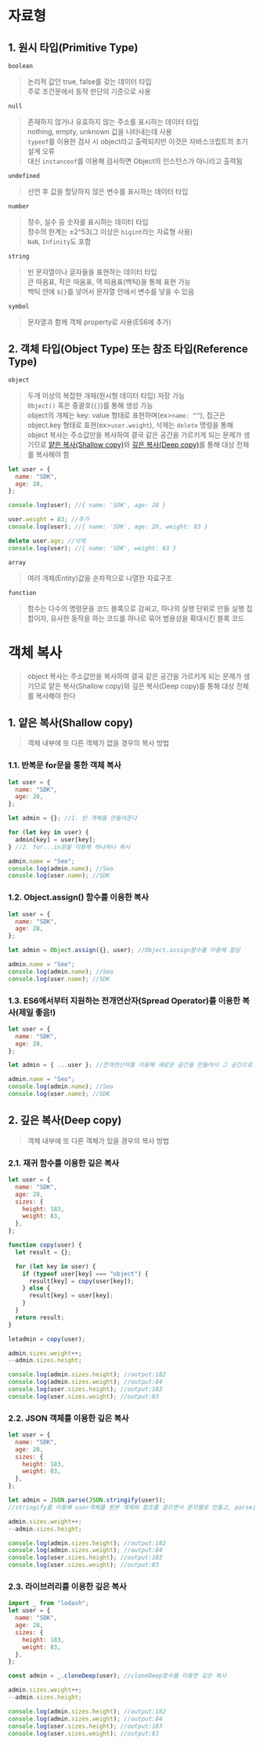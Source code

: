 # 자료형

## 1. 원시 타입(Primitive Type)

`boolean`

> 논리적 값인 true, false를 갖는 데이터 타입  
> 주로 조건문에서 동작 판단의 기준으로 사용

`null`

> 존재하지 않거나 유효하지 않는 주소를 표시하는 데이터 타입  
> nothing, empty, unknown 값을 나타내는데 사용  
> `typeof`를 이용한 검사 시 object라고 출력되지만 이것은 자바스크립트의 초기 설계 오류  
> 대신 `instanceof`를 이용해 검사하면 Object의 인스턴스가 아니라고 출력됨

`undefined`

> 선언 후 값을 할당하지 않은 변수를 표시하는 데이터 타입

`number`

> 정수, 실수 등 숫자를 표시하는 데이터 타입  
> 정수의 한계는 ±2^53(그 이상은 `bigint`라는 자료형 사용)  
> `NaN`, `Infinity`도 포함

`string`

> 빈 문자열이나 글자들을 표현하는 데이터 타입  
> 큰 따옴표, 작은 따옴표, 역 따옴표(백틱)을 통해 표현 가능  
> 백틱 안에 `${}`를 넣어서 문자열 안에서 변수를 넣을 수 있음

`symbol`

> 문자열과 함께 객체 property로 사용(ES6에 추가)

## 2. 객체 타입(Object Type) 또는 참조 타입(Reference Type)

`object`

> 두개 이상의 복잡한 개체(원시형 데이터 타입) 저장 가능  
> `Object()` 혹은 중괄호(`{}`)를 통해 생성 가능  
> object의 개체는 key: value 형태로 표현하며(ex>`name: “”`), 접근은 object.key 형태로 표현(ex>`user.weight`), 삭제는 `delete` 명령을 통해  
> object 복사는 주소값만을 복사하여 결국 같은 공간을 가르키게 되는 문제가 생기므로 [얕은 복사(Shallow copy)](#1-얕은-복사shallow-copybr)와 [깊은 복사(Deep copy)](#2-깊은-복사deep-copy)를 통해 대상 전체를 복사해야 함

```javascript
let user = {
  name: "SDK",
  age: 28,
};

console.log(user); //{ name: 'SDK', age: 28 }

user.weight = 83; //추가
console.log(user); //{ name: 'SDK', age: 28, weight: 83 }

delete user.age; //삭제
console.log(user); //{ name: 'SDK', weight: 83 }
```

`array`

> 여러 개체(Entity)값을 순차적으로 나열한 자료구조

`function`

> 함수는 다수의 명령문을 코드 블록으로 감싸고, 하나의 실행 단위로 만들 실행 집합이자, 유사한 동작을 하는 코드를 하나로 묶어 범용성을 확대시킨 블록 코드

# 객체 복사

> object 복사는 주소값만을 복사하여 결국 같은 공간을 가르키게 되는 문제가 생기므로 얕은 복사(Shallow copy)와 깊은 복사(Deep copy)를 통해 대상 전체를 복사해야 한다

## 1. 얕은 복사(Shallow copy)<br>

> 객체 내부에 또 다른 객체가 없을 경우의 복사 방법

### 1.1. 반복문 for문을 통한 객체 복사

```javascript
let user = {
  name: "SDK",
  age: 28,
};

let admin = {}; //1. 빈 객체를 만들어준다

for (let key in user) {
  admin[key] = user[key];
} //2. for...in문을 이용해 하나하나 복사

admin.name = "Seo";
console.log(admin.name); //Seo
console.log(user.name); //SDK
```

### 1.2. Object.assign() 함수를 이용한 복사

```javascript
let user = {
  name: "SDK",
  age: 28,
};

let admin = Object.assign({}, user); //Object.assign함수를 이용해 할당

admin.name = "Seo";
console.log(admin.name); //Seo
console.log(user.name); //SDK
```

### 1.3. ES6에서부터 지원하는 전개연산자(Spread Operator)를 이용한 복사(제일 좋음!)

```javascript
let user = {
  name: "SDK",
  age: 28,
};

let admin = { ...user }; //전개연산자를 이용해 새로운 공간을 만들어서 그 공간으로 복사

admin.name = "Seo";
console.log(admin.name); //Seo
console.log(user.name); //SDK
```

## 2. 깊은 복사(Deep copy)

> 객체 내부에 또 다른 객체가 있을 경우의 복사 방법

### 2.1. 재귀 함수를 이용한 깊은 복사

```javascript
let user = {
  name: "SDK",
  age: 28,
  sizes: {
    height: 183,
    weight: 83,
  },
};

function copy(user) {
  let result = {};

  for (let key in user) {
    if (typeof user[key] === "object") {
      result[key] = copy(user[key]);
    } else {
      result[key] = user[key];
    }
  }
  return result;
}

letadmin = copy(user);

admin.sizes.weight++;
--admin.sizes.height;

console.log(admin.sizes.height); //output:182
console.log(admin.sizes.weight); //output:84
console.log(user.sizes.height); //output:183
console.log(user.sizes.weight); //output:83
```

### 2.2. JSON 객체를 이용한 깊은 복사

```javascript
let user = {
  name: "SDK",
  age: 28,
  sizes: {
    height: 183,
    weight: 83,
  },
};

let admin = JSON.parse(JSON.stringify(user));
//stringify를 이용해 user객체를 원본 객체와 참조를 끊으면서 문자열로 만들고, parse를 이용해 문자열을 다시 객체로 만들어서 admin에 넣음.

admin.sizes.weight++;
--admin.sizes.height;

console.log(admin.sizes.height); //output:182
console.log(admin.sizes.weight); //output:84
console.log(user.sizes.height); //output:183
console.log(user.sizes.weight); //output:83
```

### 2.3. 라이브러리를 이용한 깊은 복사

```javascript
import _ from "lodash";
let user = {
  name: "SDK",
  age: 28,
  sizes: {
    height: 183,
    weight: 83,
  },
};

const admin = _.cloneDeep(user); //cloneDeep함수를 이용한 깊은 복사

admin.sizes.weight++;
--admin.sizes.height;

console.log(admin.sizes.height); //output:182
console.log(admin.sizes.weight); //output:84
console.log(user.sizes.height); //output:183
console.log(user.sizes.weight); //output:83
```
